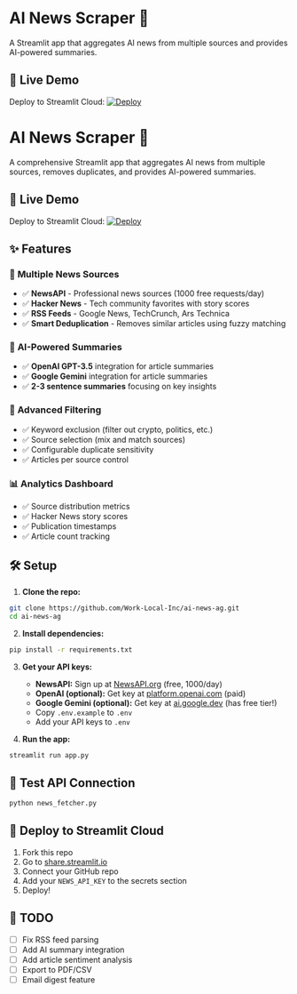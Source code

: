 # AI News Scraper 🤖

A Streamlit app that aggregates AI news from multiple sources and provides AI-powered summaries.

## 🚀 Live Demo
Deploy to Streamlit Cloud: [![Deploy](https://static.streamlit.io/badges/streamlit_badge_black_white.svg)](https://share.streamlit.io/)

# AI News Scraper 🤖

A comprehensive Streamlit app that aggregates AI news from multiple sources, removes duplicates, and provides AI-powered summaries.

## 🚀 Live Demo
Deploy to Streamlit Cloud: [![Deploy](https://static.streamlit.io/badges/streamlit_badge_black_white.svg)](https://share.streamlit.io/)

## ✨ Features

### 📡 **Multiple News Sources**
- ✅ **NewsAPI** - Professional news sources (1000 free requests/day)
- ✅ **Hacker News** - Tech community favorites with story scores
- ✅ **RSS Feeds** - Google News, TechCrunch, Ars Technica
- ✅ **Smart Deduplication** - Removes similar articles using fuzzy matching

### 🤖 **AI-Powered Summaries**
- ✅ **OpenAI GPT-3.5** integration for article summaries
- ✅ **Google Gemini** integration for article summaries  
- ✅ **2-3 sentence summaries** focusing on key insights

### 🔧 **Advanced Filtering**
- ✅ Keyword exclusion (filter out crypto, politics, etc.)
- ✅ Source selection (mix and match sources)
- ✅ Configurable duplicate sensitivity
- ✅ Articles per source control

### 📊 **Analytics Dashboard**
- ✅ Source distribution metrics
- ✅ Hacker News story scores
- ✅ Publication timestamps
- ✅ Article count tracking

## 🛠️ Setup

1. **Clone the repo:**
```bash
git clone https://github.com/Work-Local-Inc/ai-news-ag.git
cd ai-news-ag
```

2. **Install dependencies:**
```bash
pip install -r requirements.txt
```

3. **Get your API keys:**
   - **NewsAPI:** Sign up at [NewsAPI.org](https://newsapi.org/register) (free, 1000/day)
   - **OpenAI (optional):** Get key at [platform.openai.com](https://platform.openai.com/api-keys) (paid)
   - **Google Gemini (optional):** Get key at [ai.google.dev](https://ai.google.dev/) (has free tier!)
   - Copy `.env.example` to `.env`
   - Add your API keys to `.env`

4. **Run the app:**
```bash
streamlit run app.py
```

## 🧪 Test API Connection

```bash
python news_fetcher.py
```

## 🚀 Deploy to Streamlit Cloud

1. Fork this repo
2. Go to [share.streamlit.io](https://share.streamlit.io/)
3. Connect your GitHub repo
4. Add your `NEWS_API_KEY` to the secrets section
5. Deploy!

## 📝 TODO

- [ ] Fix RSS feed parsing
- [ ] Add AI summary integration
- [ ] Add article sentiment analysis
- [ ] Export to PDF/CSV
- [ ] Email digest feature

